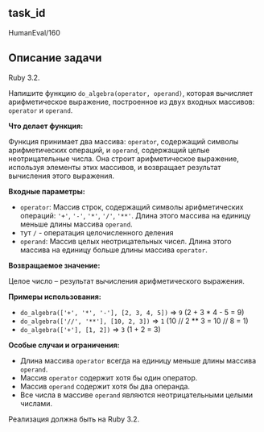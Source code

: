 ## task_id
HumanEval/160

## Описание задачи
Ruby 3.2.

Напишите функцию `do_algebra(operator, operand)`, которая вычисляет арифметическое выражение, построенное из двух входных массивов: `operator` и `operand`.

**Что делает функция:**

Функция принимает два массива:  `operator`, содержащий символы арифметических операций, и `operand`, содержащий целые неотрицательные числа.  Она строит арифметическое выражение, используя элементы этих массивов, и возвращает результат вычисления этого выражения.

**Входные параметры:**

* `operator`: Массив строк, содержащий символы арифметических операций: `'+'`, `'-'`, `'*'`, `'/'`, `'**'`.  Длина этого массива на единицу меньше длины массива `operand`.
* тут `/` - оператация целочисленного деления
* `operand`: Массив целых неотрицательных чисел. Длина этого массива на единицу больше длины массива `operator`.

**Возвращаемое значение:**

Целое число – результат вычисления арифметического выражения.

**Примеры использования:**

* `do_algebra(['+', '*', '-'], [2, 3, 4, 5])`  =>  `9` (2 + 3 * 4 - 5 = 9)
* `do_algebra(['//', '**'], [10, 2, 3])` => `1` (10 // 2 ** 3 = 10 // 8 = 1)
* `do_algebra(['+'], [1, 2])` => `3` (1 + 2 = 3)


**Особые случаи и ограничения:**

* Длина массива `operator` всегда на единицу меньше длины массива `operand`.
* Массив `operator` содержит хотя бы один оператор.
* Массив `operand` содержит хотя бы два операнда.
* Все числа в массиве `operand` являются неотрицательными целыми числами.


Реализация должна быть на Ruby 3.2.

